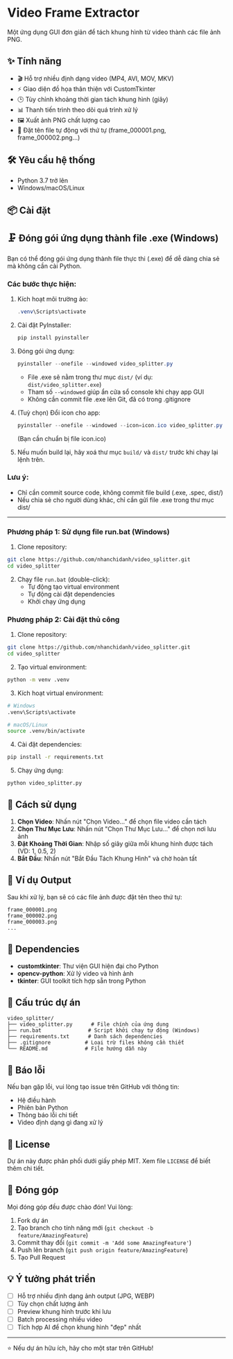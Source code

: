 # Video Frame Extractor

Một ứng dụng GUI đơn giản để tách khung hình từ video thành các file ảnh PNG.

## ✨ Tính năng

- 🎬 Hỗ trợ nhiều định dạng video (MP4, AVI, MOV, MKV)
- ⚡ Giao diện đồ họa thân thiện với CustomTkinter
- 🕒 Tùy chỉnh khoảng thời gian tách khung hình (giây)
- 📊 Thanh tiến trình theo dõi quá trình xử lý
- 🖼️ Xuất ảnh PNG chất lượng cao
- 🎯 Đặt tên file tự động với thứ tự (frame_000001.png, frame_000002.png...)

## 🛠️ Yêu cầu hệ thống

- Python 3.7 trở lên
- Windows/macOS/Linux

## 📦 Cài đặt

## 🗜️ Đóng gói ứng dụng thành file .exe (Windows)

Bạn có thể đóng gói ứng dụng thành file thực thi (.exe) để dễ dàng chia sẻ mà không cần cài Python.

### Các bước thực hiện:

1. Kích hoạt môi trường ảo:
   ```powershell
   .venv\Scripts\activate
   ```
2. Cài đặt PyInstaller:
   ```powershell
   pip install pyinstaller
   ```
3. Đóng gói ứng dụng:

   ```powershell
   pyinstaller --onefile --windowed video_splitter.py
   ```

   - File .exe sẽ nằm trong thư mục `dist/` (ví dụ: `dist/video_splitter.exe`)
   - Tham số `--windowed` giúp ẩn cửa sổ console khi chạy app GUI
   - Không cần commit file .exe lên Git, đã có trong .gitignore

4. (Tuỳ chọn) Đổi icon cho app:

   ```powershell
   pyinstaller --onefile --windowed --icon=icon.ico video_splitter.py
   ```

   (Bạn cần chuẩn bị file icon.ico)

5. Nếu muốn build lại, hãy xoá thư mục `build/` và `dist/` trước khi chạy lại lệnh trên.

### Lưu ý:

- Chỉ cần commit source code, không commit file build (.exe, .spec, dist/)
- Nếu chia sẻ cho người dùng khác, chỉ cần gửi file .exe trong thư mục dist/

---

### Phương pháp 1: Sử dụng file run.bat (Windows)

1. Clone repository:

```bash
git clone https://github.com/nhanchidanh/video_splitter.git
cd video_splitter
```

2. Chạy file `run.bat` (double-click):
   - Tự động tạo virtual environment
   - Tự động cài đặt dependencies
   - Khởi chạy ứng dụng

### Phương pháp 2: Cài đặt thủ công

1. Clone repository:

```bash
git clone https://github.com/nhanchidanh/video_splitter.git
cd video_splitter
```

2. Tạo virtual environment:

```bash
python -m venv .venv
```

3. Kích hoạt virtual environment:

```bash
# Windows
.venv\Scripts\activate

# macOS/Linux
source .venv/bin/activate
```

4. Cài đặt dependencies:

```bash
pip install -r requirements.txt
```

5. Chạy ứng dụng:

```bash
python video_splitter.py
```

## 🚀 Cách sử dụng

1. **Chọn Video**: Nhấn nút "Chọn Video..." để chọn file video cần tách
2. **Chọn Thư Mục Lưu**: Nhấn nút "Chọn Thư Mục Lưu..." để chọn nơi lưu ảnh
3. **Đặt Khoảng Thời Gian**: Nhập số giây giữa mỗi khung hình được tách (VD: 1, 0.5, 2)
4. **Bắt Đầu**: Nhấn nút "Bắt Đầu Tách Khung Hình" và chờ hoàn tất

## 📸 Ví dụ Output

Sau khi xử lý, bạn sẽ có các file ảnh được đặt tên theo thứ tự:

```
frame_000001.png
frame_000002.png
frame_000003.png
...
```

## 🔧 Dependencies

- **customtkinter**: Thư viện GUI hiện đại cho Python
- **opencv-python**: Xử lý video và hình ảnh
- **tkinter**: GUI toolkit tích hợp sẵn trong Python

## 📁 Cấu trúc dự án

```
video_splitter/
├── video_splitter.py      # File chính của ứng dụng
├── run.bat               # Script khởi chạy tự động (Windows)
├── requirements.txt      # Danh sách dependencies
├── .gitignore           # Loại trừ files không cần thiết
└── README.md            # File hướng dẫn này
```

## 🐛 Báo lỗi

Nếu bạn gặp lỗi, vui lòng tạo issue trên GitHub với thông tin:

- Hệ điều hành
- Phiên bản Python
- Thông báo lỗi chi tiết
- Video định dạng gì đang xử lý

## 📄 License

Dự án này được phân phối dưới giấy phép MIT. Xem file `LICENSE` để biết thêm chi tiết.

## 🤝 Đóng góp

Mọi đóng góp đều được chào đón! Vui lòng:

1. Fork dự án
2. Tạo branch cho tính năng mới (`git checkout -b feature/AmazingFeature`)
3. Commit thay đổi (`git commit -m 'Add some AmazingFeature'`)
4. Push lên branch (`git push origin feature/AmazingFeature`)
5. Tạo Pull Request

## 💡 Ý tưởng phát triển

- [ ] Hỗ trợ nhiều định dạng ảnh output (JPG, WEBP)
- [ ] Tùy chọn chất lượng ảnh
- [ ] Preview khung hình trước khi lưu
- [ ] Batch processing nhiều video
- [ ] Tích hợp AI để chọn khung hình "đẹp" nhất

---

⭐ Nếu dự án hữu ích, hãy cho một star trên GitHub!
